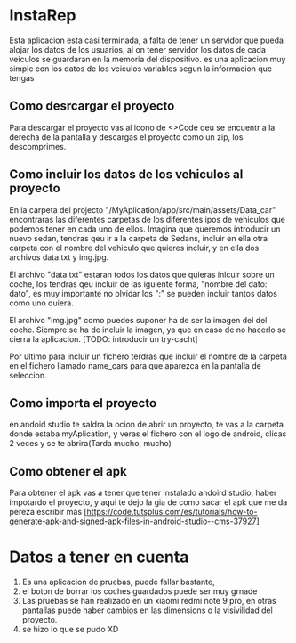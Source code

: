 # InstaRep
Esta aplicacion esta casi terminada, a falta de tener un servidor que pueda alojar los datos de los usuarios, al on tener servidor los datos de cada veiculos se guardaran en la memoria del dispositivo. es una aplicacion muy simple con los datos de los veiculos variables segun la informacion que tengas
 
 ## Como desrcargar el proyecto
 Para descargar el proyecto vas al icono de <>Code qeu se encuentr a la derecha de la pantalla y descargas el proyecto como un zip, los descomprimes.
 
 ## Como incluir los datos de los vehiculos al proyecto
En la carpeta del projecto "/MyAplication/app/src/main/assets/Data_car" encontraras las diferentes carpetas de los diferentes ipos de vehiculos que podemos tener en cada uno de ellos. Imagina que queremos introducir un nuevo sedan, tendras qeu ir a la carpeta de Sedans, incluir en ella otra carpeta con el nombre del vehiculo que quieres incluir, y en ella dos archivos data.txt y img.jpg. 

El archivo "data.txt" estaran todos los datos que quieras inlcuir sobre un coche, los tendras qeu incluir de las iguiente forma, "nombre del dato: dato", es muy importante no olvidar los ":" se pueden incluir tantos datos como uno quiera. 

El archivo "img.jpg" como puedes suponer ha de ser la imagen del del coche. Siempre se ha de incluir la imagen, ya que en caso de no hacerlo se cierra la aplicacion. [TODO: introducir un try-cacht] 

Por ultimo para incluir un fichero terdras que incluir el nombre de la carpeta en el fichero llamado name_cars para que aparezca en la pantalla de seleccion. 

## Como importa el proyecto 
en andoid studio te saldra la ocion de abrir un proyecto, te vas a la carpeta donde estaba myAplication, y veras el fichero con el logo de android, clicas 2 veces y se te abrira(Tarda mucho, mucho)

## Como obtener el apk 
Para obtener el apk vas a tener que tener instalado andoird studio, haber impotardo el proyecto, y aqui te dejo la gia de como sacar el apk que me da pereza escribir más 
[https://code.tutsplus.com/es/tutorials/how-to-generate-apk-and-signed-apk-files-in-android-studio--cms-37927]

# Datos a tener en cuenta
1. Es una aplicacion de pruebas, puede fallar bastante,
2. el boton de borrar los coches guardados puede ser muy grnade
3. Las pruebas se han realizado en un xiaomi redmi note 9 pro, en otras pantallas puede haber cambios en las dimensions o la visivilidad del proyecto. 
4. se hizo lo que se pudo XD 
